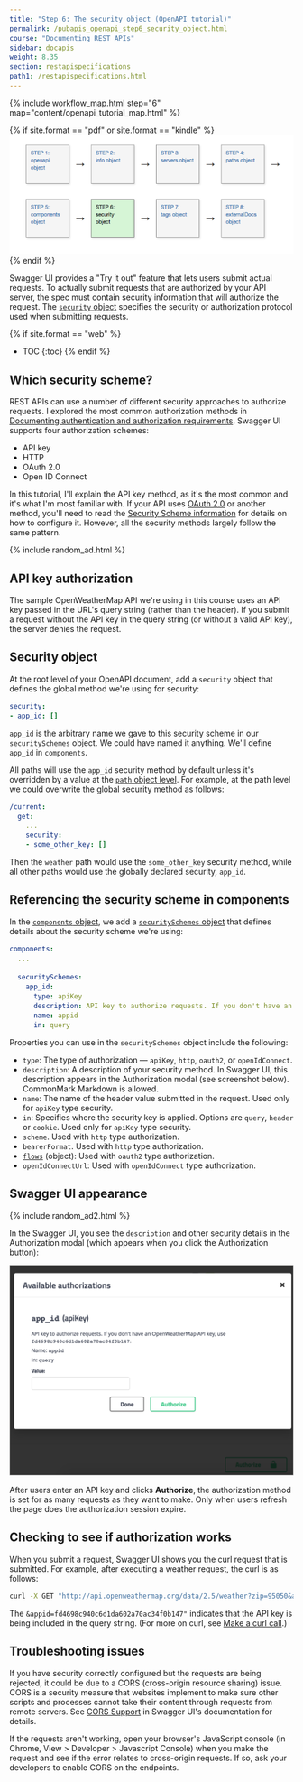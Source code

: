 ```yaml
---
title: "Step 6: The security object (OpenAPI tutorial)"
permalink: /pubapis_openapi_step6_security_object.html
course: "Documenting REST APIs"
sidebar: docapis
weight: 8.35
section: restapispecifications
path1: /restapispecifications.html
---
```


{% include workflow_map.html step="6" map="content/openapi_tutorial_map.html"  %}

{% if site.format == "pdf" or site.format == "kindle" %}
<img src="images/openapistep6.png"/>
{% endif %}

Swagger UI provides a "Try it out" feature that lets users submit actual requests. To actually submit requests that are authorized by your API server, the spec must contain security information that will authorize the request. The [`security` object](https://github.com/OAI/OpenAPI-Specification/blob/master/versions/3.0.1.md#securityRequirementObject) specifies the security or authorization protocol used when submitting requests.

{% if site.format == "web" %}
* TOC
{:toc}
{% endif %}

## Which security scheme?

REST APIs can use a number of different security approaches to authorize requests. I explored the most common authorization methods in [Documenting authentication and authorization requirements](docapis_more_about_authorization.html). Swagger UI supports four authorization schemes:

* API key
* HTTP
* OAuth 2.0
* Open ID Connect

In this tutorial, I'll explain the API key method, as it's the most common and it's what I'm most familiar with. If your API uses [OAuth 2.0](docapis_more_about_authorization.html#oauth-20) or another method, you'll need to read the [Security Scheme information](https://github.com/OAI/OpenAPI-Specification/blob/master/versions/3.0.1.md#security-scheme-object) for details on how to configure it. However, all the security methods largely follow the same pattern.

{% include random_ad.html %}

## API key authorization

The sample OpenWeatherMap API we're using in this course uses an API key passed in the URL's query string (rather than the header). If you submit a request without the API key in the query string (or without a valid API key), the server denies the request.

## Security object

At the root level of your OpenAPI document, add a `security` object that defines the global method we're using for security:

```yaml
security:
- app_id: []
```

`app_id` is the arbitrary name we gave to this security scheme in our `securitySchemes` object. We could have named it anything. We'll define `app_id` in `components`.

All paths will use the `app_id` security method by default unless it's overridden by a value at the [`path` object level](pubapis_openapi_step4_paths_object.html). For example, at the path level we could overwrite the global security method as follows:

```yaml
/current:
  get:
    ...
    security:
    - some_other_key: []
```

Then the `weather` path would use the `some_other_key` security method, while all other paths would use the globally declared security, `app_id`.

## Referencing the security scheme in components

In the [`components` object](pubapis_openapi_step5_components_object.html), we add a [`securitySchemes` object](https://github.com/OAI/OpenAPI-Specification/blob/master/versions/3.0.1.md#securitySchemeObject) that defines details about the security scheme we're using:

```yaml
components:
  ...

  securitySchemes:
    app_id:
      type: apiKey
      description: API key to authorize requests. If you don't have an OpenWeatherMap API key, use `fd4698c940c6d1da602a70ac34f0b147`.
      name: appid
      in: query
```

Properties you can use in the `securitySchemes` object include the following:

* `type`: The type of authorization &mdash; `apiKey`, `http`, `oauth2`, or `openIdConnect`.
* `description`: A description of your security method. In Swagger UI, this description appears in the Authorization modal (see screenshot below). CommonMark Markdown is allowed.
* `name`: The name of the header value submitted in the request. Used only for `apiKey` type security.
* `in`: Specifies where the security key is applied. Options are `query`, `header` or `cookie`. Used only for `apiKey` type security.
* `scheme`. Used with `http` type authorization.
* `bearerFormat`. Used with `http` type authorization.
* [`flows`](https://github.com/OAI/OpenAPI-Specification/blob/master/versions/3.0.1.md#oauthFlowsObject) (object): Used with `oauth2` type authorization.
* `openIdConnectUrl`: Used with `openIdConnect` type authorization.

## Swagger UI appearance

{% include random_ad2.html %}

In the Swagger UI, you see the `description` and other security details in the Authorization modal (which appears when you click the Authorization button):

<a href="http://idratherbewriting.com/learnapidoc/assets/files/swagger/index.html" class="noExtIcon"><img src="images/openapitutorial_securityauth.png" class="medium"/></a>

After users enter an API key and clicks **Authorize**, the authorization method is set for as many requests as they want to make. Only when users refresh the page does the authorization session expire.

## Checking to see if authorization works

When you submit a request, Swagger UI shows you the curl request that is submitted. For example, after executing a weather request, the curl is as follows:

```bash
curl -X GET "http://api.openweathermap.org/data/2.5/weather?zip=95050&appid=fd4698c940c6d1da602a70ac34f0b147&units=imperial"
```

The `&appid=fd4698c940c6d1da602a70ac34f0b147"` indicates that the API key is being included in the query string. (For more on curl, see [Make a curl call](docapis_make_curl_call.html).)

## Troubleshooting issues

If you have security correctly configured but the requests are being rejected, it could be due to a CORS (cross-origin resource sharing) issue. CORS is a security measure that websites implement to make sure other scripts and processes cannot take their content through requests from remote servers. See [CORS Support](https://github.com/swagger-api/swagger-ui#cors-support) in Swagger UI's documentation for details.

If the requests aren't working, open your browser's JavaScript console (in Chrome, View > Developer > Javascript Console) when you make the request and see if the error relates to cross-origin requests. If so, ask your developers to enable CORS on the endpoints.
